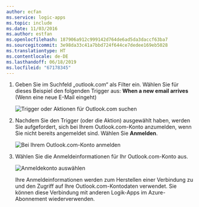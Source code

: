 ```yaml
---
author: ecfan
ms.service: logic-apps
ms.topic: include
ms.date: 11/03/2016
ms.author: estfan
ms.openlocfilehash: 187906a912c999142d764de6ad5da3daccf63ba7
ms.sourcegitcommit: 3e98da33c41a7bbd724f644ce7dedee169eb5028
ms.translationtype: HT
ms.contentlocale: de-DE
ms.lasthandoff: 06/18/2019
ms.locfileid: "67178345"
---
```

1. Geben Sie im Suchfeld „outlook.com“ als Filter ein. Wählen Sie für dieses Beispiel den folgenden Trigger aus: **When a new email arrives** (Wenn eine neue E-Mail eingeht)

   ![Trigger oder Aktionen für Outlook.com suchen](./media/connectors-create-api-outlook/select-outlook.png)

1. Nachdem Sie den Trigger (oder die Aktion) ausgewählt haben, werden Sie aufgefordert, sich bei Ihrem Outlook.com-Konto anzumelden, wenn Sie nicht bereits angemeldet sind. Wählen Sie **Anmelden**.

   ![Bei Ihrem Outlook.com-Konto anmelden](./media/connectors-create-api-outlook/sign-in-outlook.png)  

3. Wählen Sie die Anmeldeinformationen für Ihr Outlook.com-Konto aus.

   ![Anmeldekonto auswählen](./media/connectors-create-api-outlook/outlook-sign-in.png)  

   Ihre Anmeldeinformationen werden zum Herstellen einer Verbindung zu und den Zugriff auf Ihre Outlook.com-Kontodaten verwendet.
   Sie können diese Verbindung mit anderen Logik-Apps im Azure-Abonnement wiederverwenden. 
